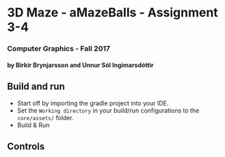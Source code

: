 # 3D Maze - aMazeBalls - Assignment 3-4
### Computer Graphics - Fall 2017
#### by Birkir Brynjarsson and Unnur Sól Ingimarsdóttir

## Build and run
- Start off by importing the gradle project into your IDE.
- Set the `Working directory` in your build/run configurations to the `core/assets/` folder.
- Build & Run

## Controls

